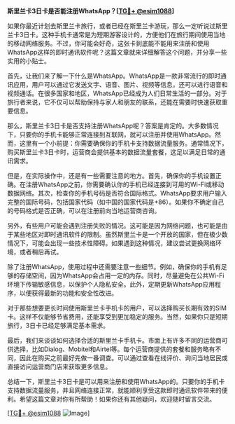 **斯里兰卡3日卡是否能注册WhatsApp？[[TG💪+ @esim1088](https://t.me/s/esim1088)]**

如果你最近计划去斯里兰卡旅行，或者已经在斯里兰卡游玩，那么一定听说过斯里兰卡3日卡。这种手机卡通常是为短期游客设计的，方便他们在旅行期间使用当地的移动网络服务。不过，你可能会好奇，这张卡到底能不能用来注册和使用WhatsApp这样的即时通讯软件呢？这篇文章就来详细解答这个问题，并分享一些实用的小贴士。

首先，让我们来了解一下什么是WhatsApp。WhatsApp是一款非常流行的即时通讯应用，用户可以通过它发送文字、语音、图片、视频等信息，还可以进行语音和视频通话。在很多国家和地区，WhatsApp已经成为人们日常生活的一部分。对于旅行者来说，它不仅可以帮助保持与家人和朋友的联系，还能在需要时快速获取重要信息。

那么，斯里兰卡3日卡是否支持注册WhatsApp呢？答案是肯定的。大多数情况下，只要你的手机卡能够正常连接到互联网，就可以注册并使用WhatsApp。然而，这里有一个小前提：你需要确保你的手机卡支持数据流量服务。通常情况下，购买斯里兰卡3日卡时，运营商会提供基本的数据流量套餐，这足以满足日常的通讯需求。

但是，在实际操作中，还是有一些需要注意的地方。首先，确保你的手机设置正确。在注册WhatsApp之前，你需要确认你的手机已经连接到可用的Wi-Fi或移动数据网络。其次，检查你的手机号码是否符合国际格式。WhatsApp要求用户输入完整的国际号码，包括国家代码（如中国的国家代码是+86）。如果你不确定自己的号码格式是否正确，可以在注册前向当地运营商咨询。

另外，有些用户可能会遇到注册失败的情况。这可能是因为网络问题，也可能是由于某些地区对即时通讯软件的限制。虽然斯里兰卡是一个开放的国家，但在极少数情况下，可能会出现一些技术性障碍。如果遇到这种情况，建议尝试更换网络环境，或者稍后再试。

除了注册WhatsApp，使用过程中还需要注意一些细节。例如，确保你的手机有足够的存储空间，因为WhatsApp会占用一定的内存。同时，尽量避免在公共Wi-Fi环境下传输敏感信息，以保护个人隐私安全。此外，定期更新WhatsApp应用程序，以便获得最新的功能和安全性改进。

对于那些想要更长时间使用斯里兰卡手机卡的用户，可以选择购买长期有效的SIM卡。这样不仅能够节省费用，还能享受到更加稳定的服务。当然，如果你只是短期旅行，3日卡已经足够满足基本需求。

最后，我们来谈谈如何选择合适的斯里兰卡手机卡。市面上有许多不同的运营商可供选择，比如Dialog、Mobitel和Airtel等。每个运营商提供的套餐和服务略有不同，因此在购买之前最好先做一番调查。可以通过查看在线评价、询问当地居民或直接访问运营商门店来获取更多信息。

总结一下，斯里兰卡3日卡是可以用来注册和使用WhatsApp的。只要你的手机卡支持数据流量服务，并且网络连接正常，就能顺利享受这款即时通讯软件带来的便利。希望这篇文章对你有所帮助！如果你还有其他疑问，欢迎随时留言交流。

[[TG💪+ @esim1088](https://t.me/s/esim1088) ![Image](https://i.postimg.cc/4NQfJmqS/Snipaste-2025-05-13-00-14-12.png)]